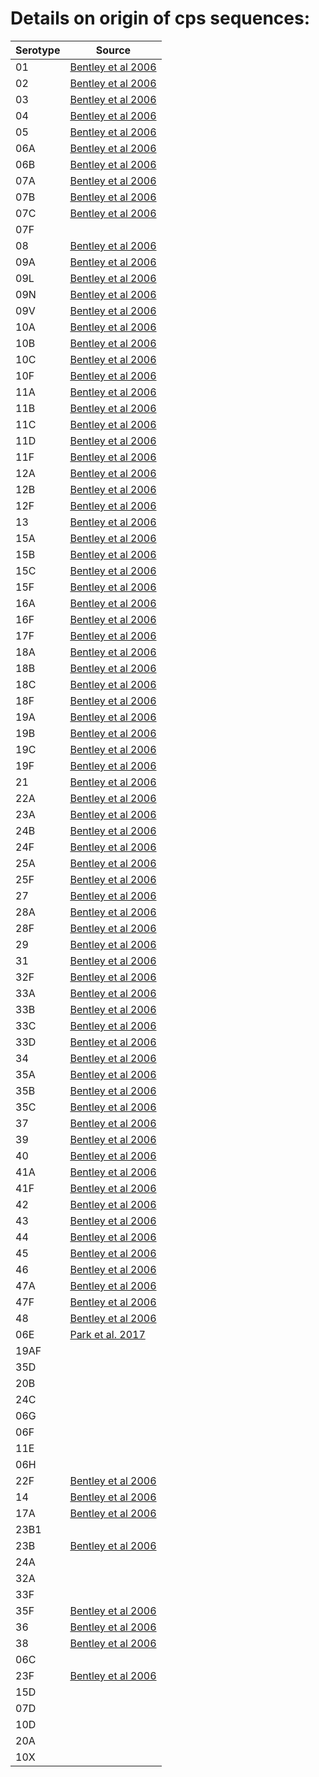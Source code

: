 # Details on origin of cps sequences:

| Serotype | Source |
|----------|--------|
| 01       | [Bentley et al 2006](https://journals.plos.org/plosgenetics/article?id=10.1371/journal.pgen.0020031) |
| 02       | [Bentley et al 2006](https://journals.plos.org/plosgenetics/article?id=10.1371/journal.pgen.0020031) |
| 03       | [Bentley et al 2006](https://journals.plos.org/plosgenetics/article?id=10.1371/journal.pgen.0020031) |
| 04       | [Bentley et al 2006](https://journals.plos.org/plosgenetics/article?id=10.1371/journal.pgen.0020031) |
| 05       | [Bentley et al 2006](https://journals.plos.org/plosgenetics/article?id=10.1371/journal.pgen.0020031) |
| 06A      | [Bentley et al 2006](https://journals.plos.org/plosgenetics/article?id=10.1371/journal.pgen.0020031) |
| 06B      | [Bentley et al 2006](https://journals.plos.org/plosgenetics/article?id=10.1371/journal.pgen.0020031) |
| 07A      | [Bentley et al 2006](https://journals.plos.org/plosgenetics/article?id=10.1371/journal.pgen.0020031) |
| 07B      | [Bentley et al 2006](https://journals.plos.org/plosgenetics/article?id=10.1371/journal.pgen.0020031) |
| 07C      | [Bentley et al 2006](https://journals.plos.org/plosgenetics/article?id=10.1371/journal.pgen.0020031) |
| 07F      |
| 08       | [Bentley et al 2006](https://journals.plos.org/plosgenetics/article?id=10.1371/journal.pgen.0020031) |
| 09A      | [Bentley et al 2006](https://journals.plos.org/plosgenetics/article?id=10.1371/journal.pgen.0020031) |
| 09L      | [Bentley et al 2006](https://journals.plos.org/plosgenetics/article?id=10.1371/journal.pgen.0020031) |
| 09N      | [Bentley et al 2006](https://journals.plos.org/plosgenetics/article?id=10.1371/journal.pgen.0020031) |
| 09V      | [Bentley et al 2006](https://journals.plos.org/plosgenetics/article?id=10.1371/journal.pgen.0020031) |
| 10A      | [Bentley et al 2006](https://journals.plos.org/plosgenetics/article?id=10.1371/journal.pgen.0020031) |
| 10B      | [Bentley et al 2006](https://journals.plos.org/plosgenetics/article?id=10.1371/journal.pgen.0020031) |
| 10C      | [Bentley et al 2006](https://journals.plos.org/plosgenetics/article?id=10.1371/journal.pgen.0020031) |
| 10F      | [Bentley et al 2006](https://journals.plos.org/plosgenetics/article?id=10.1371/journal.pgen.0020031) |
| 11A      | [Bentley et al 2006](https://journals.plos.org/plosgenetics/article?id=10.1371/journal.pgen.0020031) |
| 11B      | [Bentley et al 2006](https://journals.plos.org/plosgenetics/article?id=10.1371/journal.pgen.0020031) |
| 11C      | [Bentley et al 2006](https://journals.plos.org/plosgenetics/article?id=10.1371/journal.pgen.0020031) |
| 11D      | [Bentley et al 2006](https://journals.plos.org/plosgenetics/article?id=10.1371/journal.pgen.0020031) |
| 11F      | [Bentley et al 2006](https://journals.plos.org/plosgenetics/article?id=10.1371/journal.pgen.0020031) |
| 12A      | [Bentley et al 2006](https://journals.plos.org/plosgenetics/article?id=10.1371/journal.pgen.0020031) |
| 12B      | [Bentley et al 2006](https://journals.plos.org/plosgenetics/article?id=10.1371/journal.pgen.0020031) |
| 12F      | [Bentley et al 2006](https://journals.plos.org/plosgenetics/article?id=10.1371/journal.pgen.0020031) |
| 13       | [Bentley et al 2006](https://journals.plos.org/plosgenetics/article?id=10.1371/journal.pgen.0020031) |
| 15A      | [Bentley et al 2006](https://journals.plos.org/plosgenetics/article?id=10.1371/journal.pgen.0020031) |
| 15B      | [Bentley et al 2006](https://journals.plos.org/plosgenetics/article?id=10.1371/journal.pgen.0020031) |
| 15C      | [Bentley et al 2006](https://journals.plos.org/plosgenetics/article?id=10.1371/journal.pgen.0020031) |
| 15F      | [Bentley et al 2006](https://journals.plos.org/plosgenetics/article?id=10.1371/journal.pgen.0020031) |
| 16A      | [Bentley et al 2006](https://journals.plos.org/plosgenetics/article?id=10.1371/journal.pgen.0020031) |
| 16F      | [Bentley et al 2006](https://journals.plos.org/plosgenetics/article?id=10.1371/journal.pgen.0020031) |
| 17F      | [Bentley et al 2006](https://journals.plos.org/plosgenetics/article?id=10.1371/journal.pgen.0020031) |
| 18A      | [Bentley et al 2006](https://journals.plos.org/plosgenetics/article?id=10.1371/journal.pgen.0020031) |
| 18B      | [Bentley et al 2006](https://journals.plos.org/plosgenetics/article?id=10.1371/journal.pgen.0020031) |
| 18C      | [Bentley et al 2006](https://journals.plos.org/plosgenetics/article?id=10.1371/journal.pgen.0020031) |
| 18F      | [Bentley et al 2006](https://journals.plos.org/plosgenetics/article?id=10.1371/journal.pgen.0020031) |
| 19A      | [Bentley et al 2006](https://journals.plos.org/plosgenetics/article?id=10.1371/journal.pgen.0020031) |
| 19B      | [Bentley et al 2006](https://journals.plos.org/plosgenetics/article?id=10.1371/journal.pgen.0020031) |
| 19C      | [Bentley et al 2006](https://journals.plos.org/plosgenetics/article?id=10.1371/journal.pgen.0020031) |
| 19F      | [Bentley et al 2006](https://journals.plos.org/plosgenetics/article?id=10.1371/journal.pgen.0020031) |
| 21       | [Bentley et al 2006](https://journals.plos.org/plosgenetics/article?id=10.1371/journal.pgen.0020031) |
| 22A      | [Bentley et al 2006](https://journals.plos.org/plosgenetics/article?id=10.1371/journal.pgen.0020031) |
| 23A      | [Bentley et al 2006](https://journals.plos.org/plosgenetics/article?id=10.1371/journal.pgen.0020031) |
| 24B      | [Bentley et al 2006](https://journals.plos.org/plosgenetics/article?id=10.1371/journal.pgen.0020031) |
| 24F      | [Bentley et al 2006](https://journals.plos.org/plosgenetics/article?id=10.1371/journal.pgen.0020031) |
| 25A      | [Bentley et al 2006](https://journals.plos.org/plosgenetics/article?id=10.1371/journal.pgen.0020031) |
| 25F      | [Bentley et al 2006](https://journals.plos.org/plosgenetics/article?id=10.1371/journal.pgen.0020031) |
| 27       | [Bentley et al 2006](https://journals.plos.org/plosgenetics/article?id=10.1371/journal.pgen.0020031) |
| 28A      | [Bentley et al 2006](https://journals.plos.org/plosgenetics/article?id=10.1371/journal.pgen.0020031) |
| 28F      | [Bentley et al 2006](https://journals.plos.org/plosgenetics/article?id=10.1371/journal.pgen.0020031) |
| 29       | [Bentley et al 2006](https://journals.plos.org/plosgenetics/article?id=10.1371/journal.pgen.0020031) |
| 31       | [Bentley et al 2006](https://journals.plos.org/plosgenetics/article?id=10.1371/journal.pgen.0020031) |
| 32F      | [Bentley et al 2006](https://journals.plos.org/plosgenetics/article?id=10.1371/journal.pgen.0020031) |
| 33A      | [Bentley et al 2006](https://journals.plos.org/plosgenetics/article?id=10.1371/journal.pgen.0020031) |
| 33B      | [Bentley et al 2006](https://journals.plos.org/plosgenetics/article?id=10.1371/journal.pgen.0020031) |
| 33C      | [Bentley et al 2006](https://journals.plos.org/plosgenetics/article?id=10.1371/journal.pgen.0020031) |
| 33D      | [Bentley et al 2006](https://journals.plos.org/plosgenetics/article?id=10.1371/journal.pgen.0020031) |
| 34       | [Bentley et al 2006](https://journals.plos.org/plosgenetics/article?id=10.1371/journal.pgen.0020031) |
| 35A      | [Bentley et al 2006](https://journals.plos.org/plosgenetics/article?id=10.1371/journal.pgen.0020031) |
| 35B      | [Bentley et al 2006](https://journals.plos.org/plosgenetics/article?id=10.1371/journal.pgen.0020031) |
| 35C      | [Bentley et al 2006](https://journals.plos.org/plosgenetics/article?id=10.1371/journal.pgen.0020031) |
| 37       | [Bentley et al 2006](https://journals.plos.org/plosgenetics/article?id=10.1371/journal.pgen.0020031) |
| 39       | [Bentley et al 2006](https://journals.plos.org/plosgenetics/article?id=10.1371/journal.pgen.0020031) |
| 40       | [Bentley et al 2006](https://journals.plos.org/plosgenetics/article?id=10.1371/journal.pgen.0020031) |
| 41A      | [Bentley et al 2006](https://journals.plos.org/plosgenetics/article?id=10.1371/journal.pgen.0020031) |
| 41F      | [Bentley et al 2006](https://journals.plos.org/plosgenetics/article?id=10.1371/journal.pgen.0020031) |
| 42       | [Bentley et al 2006](https://journals.plos.org/plosgenetics/article?id=10.1371/journal.pgen.0020031) |
| 43       | [Bentley et al 2006](https://journals.plos.org/plosgenetics/article?id=10.1371/journal.pgen.0020031) |
| 44       | [Bentley et al 2006](https://journals.plos.org/plosgenetics/article?id=10.1371/journal.pgen.0020031) |
| 45       | [Bentley et al 2006](https://journals.plos.org/plosgenetics/article?id=10.1371/journal.pgen.0020031) |
| 46       | [Bentley et al 2006](https://journals.plos.org/plosgenetics/article?id=10.1371/journal.pgen.0020031) |
| 47A      | [Bentley et al 2006](https://journals.plos.org/plosgenetics/article?id=10.1371/journal.pgen.0020031) |
| 47F      | [Bentley et al 2006](https://journals.plos.org/plosgenetics/article?id=10.1371/journal.pgen.0020031) |
| 48       | [Bentley et al 2006](https://journals.plos.org/plosgenetics/article?id=10.1371/journal.pgen.0020031) |
| 06E      | [Park et al. 2017](https://journals.asm.org/doi/10.1128/genomeA.01728-16) |
| 19AF     |
| 35D      |
| 20B      |
| 24C      |
| 06G      |
| 06F      |
| 11E      |
| 06H      |
| 22F      | [Bentley et al 2006](https://journals.plos.org/plosgenetics/article?id=10.1371/journal.pgen.0020031) |
| 14       | [Bentley et al 2006](https://journals.plos.org/plosgenetics/article?id=10.1371/journal.pgen.0020031) |
| 17A      | [Bentley et al 2006](https://journals.plos.org/plosgenetics/article?id=10.1371/journal.pgen.0020031) |
| 23B1     |
| 23B      | [Bentley et al 2006](https://journals.plos.org/plosgenetics/article?id=10.1371/journal.pgen.0020031) |
| 24A      |
| 32A      |
| 33F      |
| 35F      | [Bentley et al 2006](https://journals.plos.org/plosgenetics/article?id=10.1371/journal.pgen.0020031) |
| 36       | [Bentley et al 2006](https://journals.plos.org/plosgenetics/article?id=10.1371/journal.pgen.0020031) |
| 38       | [Bentley et al 2006](https://journals.plos.org/plosgenetics/article?id=10.1371/journal.pgen.0020031) |
| 06C      |
| 23F      | [Bentley et al 2006](https://journals.plos.org/plosgenetics/article?id=10.1371/journal.pgen.0020031) |
| 15D      |
| 07D      |
| 10D      |
| 20A      |
| 10X      |




